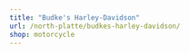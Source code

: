 ```yaml
---
title: "Budke's Harley-Davidson"
url: /north-platte/budkes-harley-davidson/
shop: motorcycle
---
```

